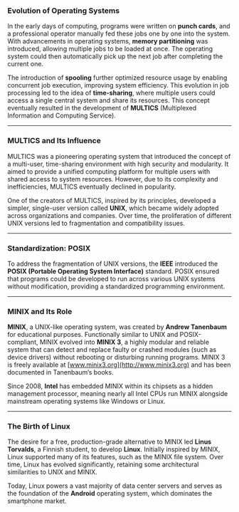 ### Evolution of Operating Systems

In the early days of computing, programs were written on **punch cards**, and a professional operator manually fed these jobs one by one into the system. With advancements in operating systems, **memory partitioning** was introduced, allowing multiple jobs to be loaded at once. The operating system could then automatically pick up the next job after completing the current one.

The introduction of **spooling** further optimized resource usage by enabling concurrent job execution, improving system efficiency. This evolution in job processing led to the idea of **time-sharing**, where multiple users could access a single central system and share its resources. This concept eventually resulted in the development of **MULTICS** (Multiplexed Information and Computing Service).

---

### MULTICS and Its Influence

MULTICS was a pioneering operating system that introduced the concept of a multi-user, time-sharing environment with high security and modularity. It aimed to provide a unified computing platform for multiple users with shared access to system resources. However, due to its complexity and inefficiencies, MULTICS eventually declined in popularity.

One of the creators of MULTICS, inspired by its principles, developed a simpler, single-user version called **UNIX**, which became widely adopted across organizations and companies. Over time, the proliferation of different UNIX versions led to fragmentation and compatibility issues.

---

### Standardization: POSIX

To address the fragmentation of UNIX versions, the **IEEE** introduced the **POSIX (Portable Operating System Interface)** standard. POSIX ensured that programs could be developed to run across various UNIX systems without modification, providing a standardized programming environment.

---

### MINIX and Its Role

**MINIX**, a UNIX-like operating system, was created by **Andrew Tanenbaum** for educational purposes. Functionally similar to UNIX and POSIX-compliant, MINIX evolved into **MINIX 3**, a highly modular and reliable system that can detect and replace faulty or crashed modules (such as device drivers) without rebooting or disturbing running programs. MINIX 3 is freely available at [www.minix3.org](http://www.minix3.org) and has been documented in Tanenbaum’s books.

Since 2008, **Intel** has embedded MINIX within its chipsets as a hidden management processor, meaning nearly all Intel CPUs run MINIX alongside mainstream operating systems like Windows or Linux.

---

### The Birth of Linux

The desire for a free, production-grade alternative to MINIX led **Linus Torvalds**, a Finnish student, to develop **Linux**. Initially inspired by MINIX, Linux supported many of its features, such as the MINIX file system. Over time, Linux has evolved significantly, retaining some architectural similarities to UNIX and MINIX.

Today, Linux powers a vast majority of data center servers and serves as the foundation of the **Android** operating system, which dominates the smartphone market.